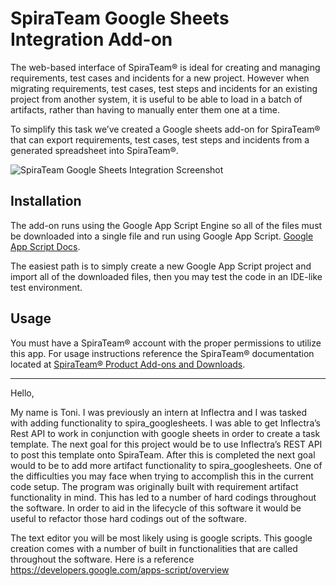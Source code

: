 
# SpiraTeam Google Sheets Integration Add-on
The web-based interface of SpiraTeam® is ideal for creating and managing requirements, test cases and incidents for a new project. However when migrating requirements, test cases, test steps and incidents for an existing project from another system, it is useful to be able to load in a batch of artifacts, rather than having to manually enter them one at a time.

To simplify this task  we’ve created a Google sheets add-on for SpiraTeam® that can export requirements, test cases, test steps and incidents from a generated spreadsheet into SpiraTeam®.

![SpiraTeam Google Sheets Integration Screenshot](https://github.com/inflectra/spira_google-sheets/blob/master/src/assets/screenshots/STGSIGithubScreenshot.png)


## Installation
The add-on runs using the Google App Script Engine so all of the files must be downloaded into a single file and run using Google App Script. [Google App Script Docs](https://developers.google.com/apps-script).

The easiest path is to simply create a new Google App Script project and import all of the downloaded files, then you may test the code in an IDE-like test environment.


## Usage
You must have a SpiraTeam® account with the proper permissions to utilize this app. For usage instructions reference the SpiraTeam® documentation located at [SpiraTeam® Product Add-ons and Downloads](https://www.inflectra.com/SpiraTest/Downloads.aspx#ImportTools).



---

Hello,

My name is Toni. I was previously an intern at Inflectra and I was tasked with adding functionality to spira_googlesheets.  I was able to get Inflectra’s Rest API to work in conjunction with google sheets in order to create a task template.  The next goal for this project would be to use Inflectra’s REST API to post this template onto SpiraTeam.  After this is completed the next goal would to be to add more artifact functionality to spira_googlesheets.  One of the difficulties you may face when trying to accomplish this in the current code setup. The program was originally built with requirement artifact functionality in mind. This has led to a number of hard codings throughout the software.  In order to aid in the lifecycle of this software it would be useful to refactor those hard codings out of the software. 

The text editor you will be most likely using is google scripts. This google creation comes with a number of built in functionalities that are called throughout the software. Here is a reference https://developers.google.com/apps-script/overview

